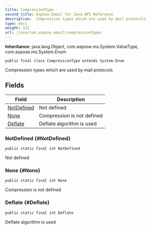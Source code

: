 ```yaml
---
title: CompressionType
second_title: Aspose.Email for Java API Reference
description:  Compression types which are used by mail protocols
type: docs
weight: 111
url: /java/com.aspose.email/compressiontype/
---
```

**Inheritance:**
java.lang.Object, com.aspose.ms.System.ValueType, com.aspose.ms.System.Enum
```
public final class CompressionType extends System.Enum
```

Compression types which are used by mail protocols
## Fields

| Field | Description |
| --- | --- |
| [NotDefined](#NotDefined) | Not defined |
| [None](#None) | Compression is not defined |
| [Deflate](#Deflate) | Deflate algorithm is used |
### NotDefined {#NotDefined}
```
public static final int NotDefined
```


Not defined

### None {#None}
```
public static final int None
```


Compression is not defined

### Deflate {#Deflate}
```
public static final int Deflate
```


Deflate algorithm is used

